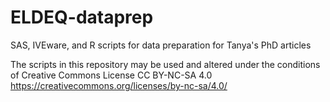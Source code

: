 # ELDEQ-dataprep
SAS, IVEware, and R scripts for data preparation for Tanya's PhD articles


The scripts in this repository may be used and altered under the conditions of Creative Commons License CC BY-NC-SA 4.0
https://creativecommons.org/licenses/by-nc-sa/4.0/
